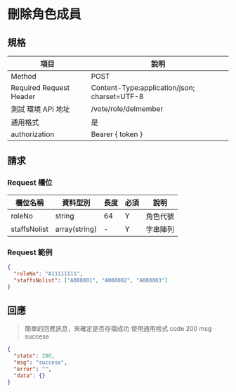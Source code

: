 # 刪除角色成員

## 規格

| 項目                    | 說明                                         |
| ----------------------- | -------------------------------------------- |
| Method                  | POST                                         |
| Required Request Header | Content-Type:application/json; charset=UTF-8 |
| 測試 環境 API 地址      | /vote/role/delmember                         |
| 通用格式                | 是                                           |
| authorization           | Bearer { token }                             |

## 請求

### Request 欄位

| 欄位名稱     | 資料型別      | 長度 | 必須 | 說明     |
| ------------ | ------------- | ---- | ---- | -------- |
| roleNo       | string        | 64   | Y    | 角色代號 |
| staffsNolist | array(string) | -    | Y    | 字串陣列 |

### Request 範例

```json
{
  "roleNo": "A11111111",
  "staffsNolist": ["A000001", "A000002", "A000003"]
}
```

## 回應

> 簡單的回應訊息，來確定是否存檔成功
> 使用通用格式 code 200 msg succese

```json
{
  "state": 200,
  "msg": "succese",
  "error": "",
  "data": {}
}
```

